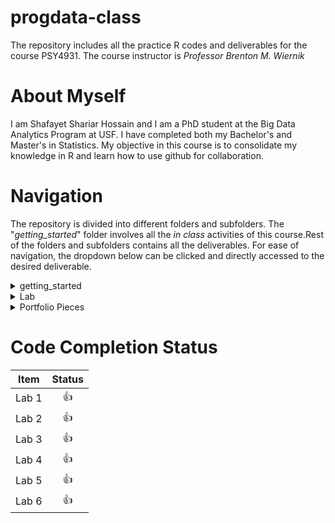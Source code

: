 # progdata-class

The repository includes all the practice R codes and deliverables for the course PSY4931. The course instructor is *Professor Brenton M. Wiernik*

# About Myself

I am Shafayet Shariar Hossain and I am a PhD student at the Big Data Analytics Program at USF. I have completed both my Bachelor's and Master's in Statistics. My objective in this course is to consolidate my knowledge in R and learn how to use github for collaboration.

# Navigation 

The repository is divided into different folders and subfolders. The "*getting_started*" folder involves all the *in class* activities of this course.Rest of the folders and subfolders contains all the deliverables. For ease of navigation, the dropdown below can be clicked and directly accessed to the desired deliverable. 

<details>
<summary> getting_started </summary>
<ol>
  <li><a href="https://github.com/shossain7757/progdata-class/tree/main/getting-started">Class Activities</a></li>
</ol>
</details>

<details>
<summary> Lab </summary>
<ol>
  <li><a href="https://github.com/shossain7757/progdata-class/tree/main/Lab/Lab%2001">Lab 1</a></li>
  <li><a href="https://github.com/shossain7757/progdata-class/tree/main/Lab/Lab%2002">Lab 2</a></li>
  <li><a href="https://github.com/shossain7757/progdata-class/tree/main/Lab/Lab%2003">Lab 3</a></li>
  <li><a href="https://github.com/shossain7757/progdata-class/tree/main/Lab/Lab%2004">Lab 4</a></li>
  <li><a href="https://github.com/shossain7757/progdata-class/tree/main/Lab/Lab%2005">Lab 5</a></li>
  <li><a href="https://github.com/shossain7757/progdata-class/tree/main/Lab/Lab%2006">Lab 6</a></li>
</ol>
</details>

<details>
<summary>Portfolio Pieces</summary>
<ol>
 <li><a href="https://github.com/shossain7757/Lab-07-Make-a-portfolio-piece">Data Analysis Report</a></li>
 <li><a href="https://github.com/shossain7757/progdata-class/tree/main/Portfolio%20Piece/Personal%20Website">Personal Website</a></li>
 <li><a href="https://github.com/shossain7757/progdata-class/tree/main/Portfolio%20Piece/R%20Shiny">R Shiny</a></li>
</ol>
</details>


# Code Completion Status

|**Item**|**Status**|
|:---:   |:---:     |
| Lab 1  |:thumbsup:|
| Lab 2  |:thumbsup:|
| Lab 3  |:thumbsup:|
| Lab 4  |:thumbsup:|
| Lab 5  |:thumbsup:|
| Lab 6  |:thumbsup:|



